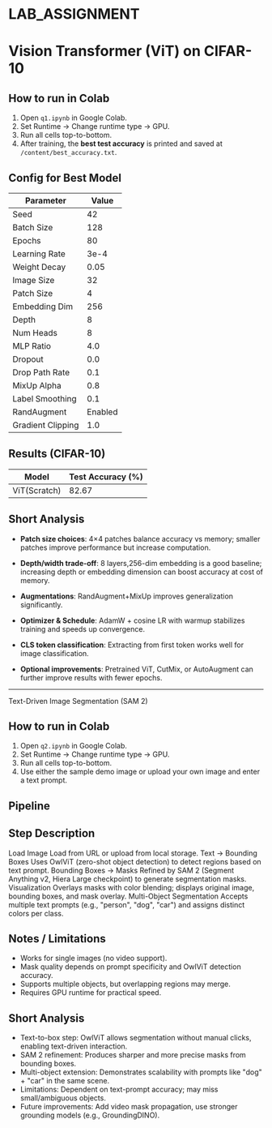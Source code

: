 # LAB_ASSIGNMENT
# Vision Transformer (ViT) on CIFAR-10

## How to run in Colab

1. Open `q1.ipynb` in Google Colab.
2. Set Runtime → Change runtime type → GPU.
3. Run all cells top-to-bottom.
4. After training, the **best test accuracy** is printed and saved at `/content/best_accuracy.txt`.

## Config for Best Model

| Parameter | Value |
|-----------|-------|
| Seed | 42 |
| Batch Size | 128 |
| Epochs | 80 |
| Learning Rate | 3e-4 |
| Weight Decay | 0.05 |
| Image Size | 32 |
| Patch Size | 4 |
| Embedding Dim | 256 |
| Depth | 8 |
| Num Heads | 8 |
| MLP Ratio | 4.0 |
| Dropout | 0.0 |
| Drop Path Rate | 0.1 |
| MixUp Alpha | 0.8 |
| Label Smoothing | 0.1 |
| RandAugment | Enabled |
| Gradient Clipping | 1.0 |

## Results (CIFAR-10)

| Model | Test Accuracy (%) |
|-------|-------------------|
| ViT(Scratch) | 82.67 |

## Short Analysis

- **Patch size choices**: 4×4 patches balance accuracy vs memory; smaller patches improve performance but increase computation.
  
- **Depth/width trade-off**: 8 layers,256-dim embedding is a good baseline; increasing depth or embedding dimension can boost accuracy at cost of memory.
  
- **Augmentations**: RandAugment+MixUp improves generalization significantly.
  
- **Optimizer & Schedule**: AdamW + cosine LR with warmup stabilizes training and speeds up convergence.
  
- **CLS token classification**: Extracting from first token works well for image classification.
    
- **Optional improvements**: Pretrained ViT, CutMix, or AutoAugment can further improve results with fewer epochs.

---

Text-Driven Image Segmentation (SAM 2)

How to run in Colab
-------------------
1. Open `q2.ipynb` in Google Colab.
2. Set Runtime → Change runtime type → GPU.
3. Run all cells top-to-bottom.
4. Use either the sample demo image or upload your own image and enter a text prompt.

Pipeline
--------
Step                     Description
------------------------------------------------------------
Load Image               Load from URL or upload from local storage.
Text → Bounding Boxes    Uses OwlViT (zero-shot object detection) to detect regions based on text prompt.
Bounding Boxes → Masks   Refined by SAM 2 (Segment Anything v2, Hiera Large checkpoint) to generate segmentation masks.
Visualization            Overlays masks with color blending; displays original image, bounding boxes, and mask overlay.
Multi-Object Segmentation Accepts multiple text prompts (e.g., "person", "dog", "car") and assigns distinct colors per class.

Notes / Limitations
-------------------
- Works for single images (no video support).
- Mask quality depends on prompt specificity and OwlViT detection accuracy.
- Supports multiple objects, but overlapping regions may merge.
- Requires GPU runtime for practical speed.

Short Analysis
--------------
- Text-to-box step: OwlViT allows segmentation without manual clicks, enabling text-driven interaction.
- SAM 2 refinement: Produces sharper and more precise masks from bounding boxes.
- Multi-object extension: Demonstrates scalability with prompts like "dog" + "car" in the same scene.
- Limitations: Dependent on text-prompt accuracy; may miss small/ambiguous objects.
- Future improvements: Add video mask propagation, use stronger grounding models (e.g., GroundingDINO).
